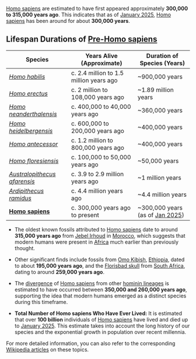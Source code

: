 [Homo sapiens](/literary_products/joes_notes/HOMO_SAPIENS.md) are estimated to have first appeared approximately **300,000 to 315,000 years ago**. This indicates that as of [January 2025](/literary_products/joes_notes/JANUARY_2025.md), [Homo sapiens](/literary_products/joes_notes/HOMO_SAPIENS.md) has been around for about **300,000 years**.

## Lifespan Durations of [Pre-Homo sapiens](/literary_products/joes_notes/PRE-HOMO_SAPIENS.md)

| **Species**                                     | **Years Alive (Approximate)**            | **Duration of Species (Years)**     |
|-------------------------------------------------|------------------------------------------|-------------------------------------|
| *[Homo habilis](/literary_products/joes_notes/HOMO_HABILIS.md)*             | c. 2.4 million to 1.5 million years ago  | ~900,000 years                       |
| *[Homo erectus](/literary_products/joes_notes/HOMO_ERECTUS.md)*             | c. 2 million to 108,000 years ago         | ~1.89 million years                  |
| *[Homo neanderthalensis](/literary_products/joes_notes/HOMO_NEANDERTHALENSIS.md)* | c. 400,000 to 40,000 years ago            | ~360,000 years                       |
| *[Homo heidelbergensis](/literary_products/joes_notes/HOMO_HEIDELBERGENSIS.md)*  | c. 600,000 to 200,000 years ago           | ~400,000 years                       |
| *[Homo antecessor](/literary_products/joes_notes/HOMO_ANTECESSOR.md)*       | c. 1.2 million to 800,000 years ago        | ~400,000 years                       |
| *[Homo floresiensis](/literary_products/joes_notes/HOMO_FLORESIENSIS.md)*   | c. 100,000 to 50,000 years ago             | ~50,000 years                        |
| *[Australopithecus afarensis](/literary_products/joes_notes/AUSTRALOPITHECUS_AFARENSIS.md)* | c. 3.9 to 2.9 million years ago            | ~1 million years                     |
| *[Ardipithecus ramidus](/literary_products/joes_notes/ARDIPITHECUS_RAMIDUS.md)*    | c. 4.4 million years ago                   | ~4.4 million years                   |
| **[Homo sapiens](/literary_products/joes_notes/HOMO_SAPIENS.md)**              | c. 300,000 years ago to present            | ~300,000 years (as of [Jan 2025](/literary_products/joes_notes/JANUARY_2025.md)) |

- The oldest known fossils attributed to [Homo sapiens](/literary_products/joes_notes/HOMO_SAPIENS.md) date to around **315,000 years ago** from [Jebel Irhoud](/literary_products/joes_notes/JEBEL_IRHDOUD.md) in [Morocco](/literary_products/joes_notes/MOROCCO.md), which suggests that modern humans were present in [Africa](/literary_products/joes_notes/AFRICA.md) much earlier than previously thought.
  
- Other significant finds include fossils from [Omo Kibish](/literary_products/joes_notes/OMO_KIBISH.md), [Ethiopia](/literary_products/joes_notes/ETHIOPIA.md), dated to about **195,000 years ago**, and the [Florisbad skull](/literary_products/joes_notes/FLORISBAD_SKULL.md) from [South Africa](/literary_products/joes_notes/SOUTH_AFRICA.md), dating to around **259,000 years ago**.
  
- The [divergence](/literary_products/joes_notes/DIVERGENCE.md) of [Homo sapiens](/literary_products/joes_notes/HOMO_SAPIENS.md) from other [hominin lineages](/literary_products/joes_notes/HOMININ_LINEAGES.md) is estimated to have occurred between **350,000 and 260,000 years ago**, supporting the idea that modern humans emerged as a distinct species during this timeframe.
  
- **Total Number of Homo sapiens Who Have Ever Lived:** It is estimated that over **100 billion** individuals of [Homo sapiens](/literary_products/joes_notes/HOMO_SAPIENS.md) have lived and died up to [January 2025](/literary_products/joes_notes/JANUARY_2025.md). This estimate takes into account the long history of our species and the exponential growth in population over recent millennia.

For more detailed information, you can also refer to the corresponding [Wikipedia articles](https://en.wikipedia.org/wiki/Homo_sapiens) on these topics.
